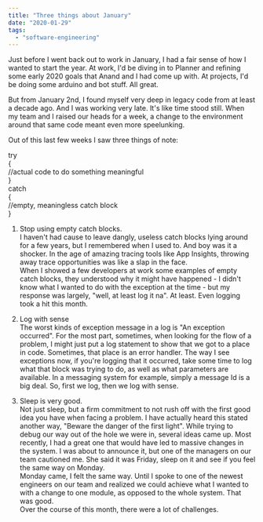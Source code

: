 ```yaml
---
title: "Three things about January"
date: "2020-01-29"
tags: 
  - "software-engineering"
---
```


Just before I went back out to work in January, I had a fair sense of how I wanted to start the year. At work, I'd be diving in to Planner and refining some early 2020 goals that Anand and I had come up with. At projects, I'd be doing some arduino and bot stuff. All great.

But from January 2nd, I found myself very deep in legacy code from at least a decade ago. And I was working very late. It's like time stood still. When my team and I raised our heads for a week, a change to the environment around that same code meant even more speelunking.

Out of this last few weeks I saw three things of note:

try  
{  
//actual code to do something meaningful  
}  
catch  
{  
//empty, meaningless catch block  
}

1. Stop using empty catch blocks.  
    I haven't had cause to leave dangly, useless catch blocks lying around for a few years, but I remembered when I used to. And boy was it a shocker. In the age of amazing tracing tools like App Insights, throwing away trace opportunities was like a slap in the face.  
    When I showed a few developers at work some examples of empty catch blocks, they understood why it might have happened - I didn't know what I wanted to do with the exception at the time - but my response was largely, "well, at least log it na". At least. Even logging took a hit this month.  
    
2. Log with sense  
    The worst kinds of exception message in a log is "An exception occurred". For the most part, sometimes, when looking for the flow of a problem, I might just put a log statement to show that we got to a place in code. Sometimes, that place is an error handler. The way I see exceptions now, if you're logging that it occurred, take some time to log what that block was trying to do, as well as what parameters are available. In a messaging system for example, simply a message Id is a big deal. So, first we log, then we log with sense.
3. Sleep is very good.  
    Not just sleep, but a firm commitment to not rush off with the first good idea you have when facing a problem. I have actually heard this stated another way, "Beware the danger of the first light". While trying to debug our way out of the hole we were in, several ideas came up. Most recently, I had a great one that would have led to massive changes in the system. I was about to announce it, but one of the managers on our team cautioned me. She said it was Friday, sleep on it and see if you feel the same way on Monday.  
    Monday came, I felt the same way. Until I spoke to one of the newest engineers on our team and realized we could achieve what I wanted to with a change to one module, as opposed to the whole system. That was good.  
    Over the course of this month, there were a lot of challenges.
